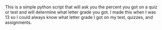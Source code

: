 This is a simple python script that will ask you the percent you got on a quiz or test and will determine what letter grade you got.  I made this when I was 13 so I could always know what letter grade I got on my test, quizzes, and assignments.
